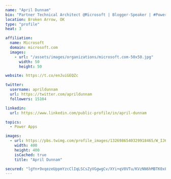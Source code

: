 ```yaml
---
name: "April Dunnam"
bio: "Partner Technical Architect @Microsoft | Blogger-Speaker | #PowerApps, #PowerAutomate, #Office365, #SharePoint | #WIT | #Karaoke Queen"
location: Broken Arrow, OK
type: "profile"
heat: 3

affiliation:
  name: Microsoft
  domain: microsoft.com
  images:
    - url: "/assets/images/organizations/microsoft.com-50x50.jpg"
      width: 50
      height: 50

website: https://t.co/enJuiGEQZc

twitter:
  username: aprildunnam
  url: https://twitter.com/aprildunnam
  followers: 15104

linkedin:
  url: https://www.linkedin.com/public-profile/in/april-dunnam

topics:
  - Power Apps

images:
  - url: https://pbs.twimg.com/profile_images/1326986540329918465/W_IJ6Ih2_400x400.jpg
    width: 400
    height: 400
    isCached: true
    title: "April Dunnam"

secured: "lgYn+9xqezeUppmYzcClIqLSCsZyVGgwgCv/XYi+qV0VTu/KVzNN6hMBTK0xFMUdR44qHkLoqEU7NyDG76E8kh9u81CszY8FkuOW9eTkBDAIa1BPer7HlMAQioQMIzraLAe9qTFtIhXjaQpHjzytkQDVXHX9DAD4lm5XEUf2sVDusAm+c17WAx/qelEQ0Xr8bD9u2eE8KPwtRWLaxzDChubofKujuPWDavm70Voo0pWPemo+Y0N7r1ukM/nYMD3KP3Bz07y+0GVnituyzcn4/rQ2g9IwySuZXy/GvAHw8NWSzOBp9dqxEUgI0uUQa4xs0o9MyIkIoZZ+rtXxI8hBx3oW0Qwru6N2UHAuVgyPav4YQyfLNL28DQp+wB1w3spSHcP4rBd0pQq2xx9P456id7IOrxwHvUfDLYFdFEmdHsE=;Lm73t3shWp6sSlOVXtBdTA=="
---
```


